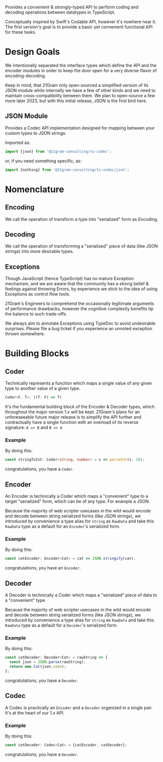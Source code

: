 Provides a convenient & strongly-typed API to perform coding
and decoding operations between datatypes in TypeScript.

Conceptually inspired by Swift's Codable API, however it's
nowhere near it. The first version's goal is to provide a
basic yet convenient functional API for these tasks.

# Design Goals
We intentionally separated the interface types which define
the API and the encoder modules in order to keep the door
open for a very diverse flavor of encoding-decoding.

Keep in mind, that 21Gram only open-sourced a simplified
version of its JSON module while internally we have a few of
other kinds and we need to maintain cross-compatibility
between them. We plan to open-source a few more later 2023,
but with this initial release, JSON is the first bird here.

## JSON Module
Provides a Codec API implementation designed for mapping between
 your custom types to JSON strings.

 Imported as:
 ```ts
 import {json} from '@21gram-consulting/ts-codec';
 ```
 or, if you need something specific, as:
 ```ts
import {nothing} from '@21gram-consulting/ts-codec/json';
 ```

# Nomenclature

## Encoding

We call the operation of transform a type into "serialized"
form as Encoding.

## Decoding

We call the operation of transforming a "serialized" piece
of data (like JSON strings) into more desirable types.

## Exceptions

Though JavaScript (hence TypeScript) has no mature Exception
mechanism, and we are aware that the community has a strong
belief & feelings against throwing Errors, by experience we
stick to the idea of using Exceptions as control flow tools.

21Gram's Engineers to comprehend the occasionally legitimate
arguments of performance drawbacks, however the cognitive
complexity benefits tip the balance to such trade-offs.

We always aim to annotate Exceptions using TypeDoc to avoid
undesirable surprises.
Please file a bug ticket if you experience an unnoted exception
thrown somewhere.

# Building Blocks

## Coder
Technically represents a function which maps a single value
of any given type to another value of a given type.
```ts
Coder<F, T>: ((f: F) => T)
```

It's the fundamental building block of the Encoder & Decoder
types, which throughout the major version 1.x will be kept.
21Gram's plans for an unforeseeable future major release is
to simplify the API further and contractually have a single
function with an overload of its reverse signature:
`A => B` and `B => A`

### Example

By doing this:
```ts
const stringToInt: Coder<string, number> = s => parseInt(s, 10);
```
congratulations, you have a `Coder`.

## Encoder
An Encoder is technically a Coder which maps a "convenient"
type to a target "serialized" form, which can be of any type.
For example a JSON.

Because the majority of web scripter usecases in the wild
would encode and decode between string serialized forms
(like JSON strings), we introduced by convenience a type
alias for `string` as `RawData` and take this `RawData` type
as a default for an `Encoder`'s serialized form.

### Example

By doing this:
```ts
const catEncoder: Encoder<Cat> = cat => JSON.stringify(cat);
```
congratulations, you have an `Encoder`.

## Decoder
A Decoder is technically a Coder which maps a "serialized"
piece of data to a "convenient" type.

Because the majority of web scripter usecases in the wild
would encode and decode between string serialized forms
(like JSON strings), we introduced by convenience a type
alias for `string` as `RawData` and take this `RawData` type
as a default for a `Decoder`'s serialized form.

### Example

By doing this:
```ts
const catDecoder: Decoder<Cat> = rawString => {
  const json = JSON.parse(rawString);
  return new Cat(json.name);
};
```
congratulations, you have a `Decoder`.


## Codec

A Codec is pracitcally an `Encoder` and a `Decoder` organized
in a single pair. It's at the heart of our 1.x API.

### Example

By doing this:
```ts
const catDecoder: Codec<Cat> = {catEncoder, catDecoder};
```
congratulations, you have a `Decoder`.
